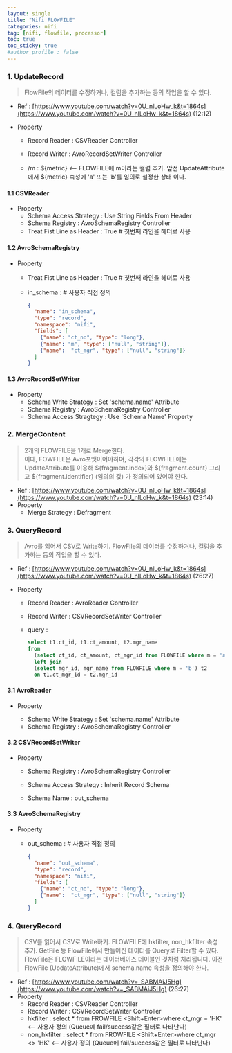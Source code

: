 ```yaml
---
layout: single
title: "Nifi FLOWFILE"
categories: nifi
tag: [nifi, flowfile, processor]
toc: true
toc_sticky: true
#author_profile : false
---
```




### 1. UpdateRecord

> FlowFile의 데이터를 수정하거나, 컬럼을 추가하는 등의 작업을 할 수 있다.  

* Ref : [https://www.youtube.com/watch?v=0U_nlLoHw_k&t=1864s](https://www.youtube.com/watch?v=0U_nlLoHw_k&t=1864s) (12:12)

* Property

  - Record Reader : CSVReader Controller

  - Record Writer : AvroRecordSetWriter Controller

  - /m :  ${metric} <-- FLOWFILE에 m이라는 컬럼 추가. 앞선 UpdateAttribute에서 ${metric} 속성에 'a' 또는 'b'를 임의로 설정한 상태 이다.


#### 1.1 CSVReader

* Property
  * Schema Access Strategy : Use String Fields From Header
  * Schema Registry : AvroSchemaRegistry Controller
  * Treat Fist Line as Header : True # 첫번째 라인을 헤더로 사용

#### 1.2 AvroSchemaRegistry

* Property

  * Treat Fist Line as Header : True # 첫번째 라인을 헤더로 사용

  * in_schema :   # 사용자 직접 정의

    ```json
    {
      "name": "in_schema",
      "type": "record",
      "namespace": "nifi",
      "fields": [
        {"name": "ct_no", "type": "long"},
        {"name": "m", "type": ["null", "string"]},
        {"name":  "ct_mgr", "type": ["null", "string"]}
      ]
    }
    ```

#### 1.3 AvroRecordSetWriter

* Property
  * Schema Write Strategy : Set 'schema.name' Attribute
  * Schema Registry : AvroSchemaRegistry Controller
  * Schema Access Stragtegy : Use 'Schema Name' Property



### 2. MergeContent

> 2개의  FLOWFILE을 1개로 Merge한다.<br>
> 이때, FOWFILE은 Avro포맷이어야하며, 각각의 FLOWFILE에는 UpdateAttribute를 이용해 ${fragment.index}와 ${fragment.count} 그리고 ${fragment.identifier} (임의의 값) 가 정의되어 있어야 한다.

* Ref : [https://www.youtube.com/watch?v=0U_nlLoHw_k&t=1864s](https://www.youtube.com/watch?v=0U_nlLoHw_k&t=1864s) (23:14)
* Property
  -  Merge Strategy : Defragment



### 3. QueryRecord

> Avro를 읽어서 CSV로 Write하기. FlowFile의 데이터를 수정하거나, 컬럼을 추가하는 등의 작업을 할 수 있다.  

* Ref : [https://www.youtube.com/watch?v=0U_nlLoHw_k&t=1864s](https://www.youtube.com/watch?v=0U_nlLoHw_k&t=1864s) (26:27)

* Property

  - Record Reader : AvroReader Controller

  - Record Writer : CSVRecordSetWriter Controller

  - query : 

    ```sql
    select t1.ct_id, t1.ct_amount, t2.mgr_name
    from 
      (select ct_id, ct_amount, ct_mgr_id from FLOWFILE where m = 'a') t1
      left join 
      (select mgr_id, mgr_name from FLOWFILE where m = 'b') t2
      on t1.ct_mgr_id = t2.mgr_id
    ```

#### 3.1 AvroReader

* Property

  * Schema Write Strategy : Set 'schema.name' Attribute
  * Schema Registry : AvroSchemaRegistry Controller

  

#### 3.2 CSVRecordSetWriter

* Property	

  * Schema Registry : AvroSchemaRegistry Controller

  * Schema Access Strategy : Inherit Record Schema

  * Schema Name : out_schema

    

#### 3.3 AvroSchemaRegistry

* Property

  * out_schema :   # 사용자 직접 정의

    ```json
    {
      "name": "out_schema",
      "type": "record",
      "namespace": "nifi",
      "fields": [
        {"name": "ct_no", "type": "long"},
        {"name":  "ct_mgr", "type": ["null", "string"]}
      ]
    }
    ```



### 4. QueryRecord

> CSV를 읽어서 CSV로 Write하기.  FLOWFILE에 hkfilter, non_hkfilter 속성 추가. GetFile 등 FlowFile에서 만들어진 데이터를 Query로 Filter할 수 있다. FlowFile은 FLOWFILE이라는 데이터베이스 테이블인 것처럼 처리됩니다. 이전 FlowFile (UpdateAttribute)에서 schema.name 속성을 정의해야 한다. 

* Ref : [https://www.youtube.com/watch?v=_SABMAiJ5Hg](https://www.youtube.com/watch?v=_SABMAiJ5Hg) (26:27)
* Property
  - Record Reader : CSVReader Controller
  - Record Writer : CSVRecordSetWriter Controller
  - hkfilter : select * from FROWFILE <Shift+Enter>where ct_mgr = 'HK' <-- 사용자 정의 (Queue에 fail/success같은 필터로 나타난다)
  - non_hkfilter : select * from FROWFILE <Shift+Enter>where ct_mgr <> 'HK' <-- 사용자 정의 (Queue에 fail/success같은 필터로 나타난다)
